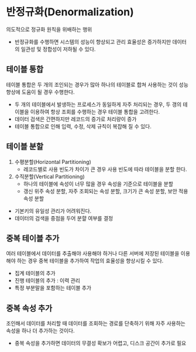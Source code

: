 # 반정규화(Denormalization)
의도적으로 정규화 원칙을 위배하는 행위
- 반정규화를 수행하면 시스템의 성능이 향상되고 관리 효율성은 증가하지만 데이터의 일관성 및 정합성이 저하될 수 있다.

## 테이블 통합
테이블 통합은 두 개의 조인되는 경우가 많아 하나의 테이블로 합쳐 사용하는 것이 성능 향상에 도움이 될 경우 수행한다.
- 두 개의 테이블에서 발생하는 프로세스가 동일하게 자주 처리되는 경우, 두 갱의 테이블을 이용하여 항상 조회를 수행하는 경우 테이블 통합을 고려한다.
- 데이터 검색은 간편하지만 레코드의 증가로 처리량이 증가
- 테이블 통합으로 인해 입력, 수정, 삭제 규칙이 복쟙해 질 수 있다.

## 테이블 분할
1. 수평분할(Horizontal Partitioning)
    - 레코드별로 사용 빈도가 차이가 큰 경우 사용 빈도에 따라 테이블을 분할 한다.
2. 수직분할(Vertical Partitioning)
    - 하나의 테이블에 속성이 너무 많을 경우 속성을 기준으로 테이블을 분할
    - 갱신 위주 속성 분할, 자주 조회되는 속성 분할, 크기가 큰 속성 분할, 보안 적용 속성 분할
- 기본키의 유일성 관리가 어려워진다.
- 데이터의 검색을 중점을 두어 분햘 여부를 결정

## 중복 테이블 추가
여러 테이블에서 데이터를 추출해야 사용해야 하거나 다른 서버에 저장된 테이블을 이용해야 하는 경우 중복 테이블을 추가하여 작업의 효율성을 향상시킬 수 있다.
   - 집계 테이블의 추가 
   - 진행 테이블의 추가 : 이력 관리
   - 특정 부분말을 포함하는 테이블 추가

## 중복 속성 추가
조인해서 데이터를 처리할 때 데이터를 조회하는 경로를 단축하기 위해 자주 사용하는 속성을 하나 더 추가하는 것이다.
   - 중복 속성을 추가하면 데이터의 무결성 확보가 어렵고, 디스크 공간이 추가로 필요